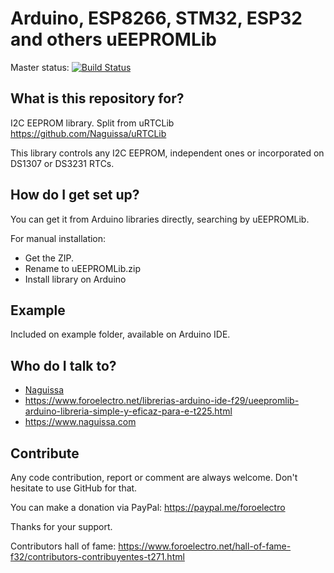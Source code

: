 # Arduino, ESP8266, STM32, ESP32 and others uEEPROMLib

Master status:   [![Build Status](https://travis-ci.org/Naguissa/uEEPROMLib.svg?branch=master)](https://travis-ci.org/Naguissa/uEEPROMLib)

## What is this repository for? ##

I2C EEPROM library. Split from uRTCLib https://github.com/Naguissa/uRTCLib

This library controls any I2C EEPROM, independent ones or incorporated on DS1307 or DS3231 RTCs.


## How do I get set up? ##

You can get it from Arduino libraries directly, searching by uEEPROMLib.

For manual installation:

 * Get the ZIP.
 * Rename to uEEPROMLib.zip
 * Install library on Arduino



## Example ##

Included on example folder, available on Arduino IDE.




## Who do I talk to? ##

 * [Naguissa](https://github.com/Naguissa)
 * https://www.foroelectro.net/librerias-arduino-ide-f29/ueepromlib-arduino-libreria-simple-y-eficaz-para-e-t225.html
 * https://www.naguissa.com



## Contribute ##

Any code contribution, report or comment are always welcome. Don't hesitate to use GitHub for that.


You can make a donation via PayPal: https://paypal.me/foroelectro


Thanks for your support.


Contributors hall of fame: https://www.foroelectro.net/hall-of-fame-f32/contributors-contribuyentes-t271.html
